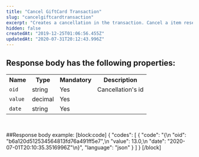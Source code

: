 ```yaml
---
title: "Cancel GiftCard Transaction"
slug: "cancelgiftcardtransaction"
excerpt: "Creates a cancellation in the transaction. Cancel a item reservation or create a refund."
hidden: false
createdAt: "2019-12-25T01:06:56.455Z"
updatedAt: "2020-07-31T20:12:43.996Z"
---
```

## Response body has the following properties: 
<table>
    <tr>
        <th>Name</th>
        <th>Type</th>
        <th>Mandatory</th>
        <th>Description</th>
    </tr>
    <tr>
        <td><code>oid</code></td>
        <td>string</td>
        <td>Yes</td>
        <td>Cancellation's id</td>
    </tr>
 <tr>
        <td><code>value</code></td>
        <td>decimal</td>
        <td>Yes</td>
        <td></td>
    </tr>
 <tr>
        <td><code>date</code></td>
        <td>string</td>
        <td>Yes</td>
        <td></td>
    </tr>
</table>

<br>

##Response body example:
[block:code]
{
  "codes": [
    {
      "code": "{\n        \"oid\": \"b6a120d512534564813fd76a491ff5e7\",\n        \"value\": 13.0,\n        \"date\": \"2020-07-01T20:10:35.3516996Z\"\n}",
      "language": "json"
    }
  ]
}
[/block]